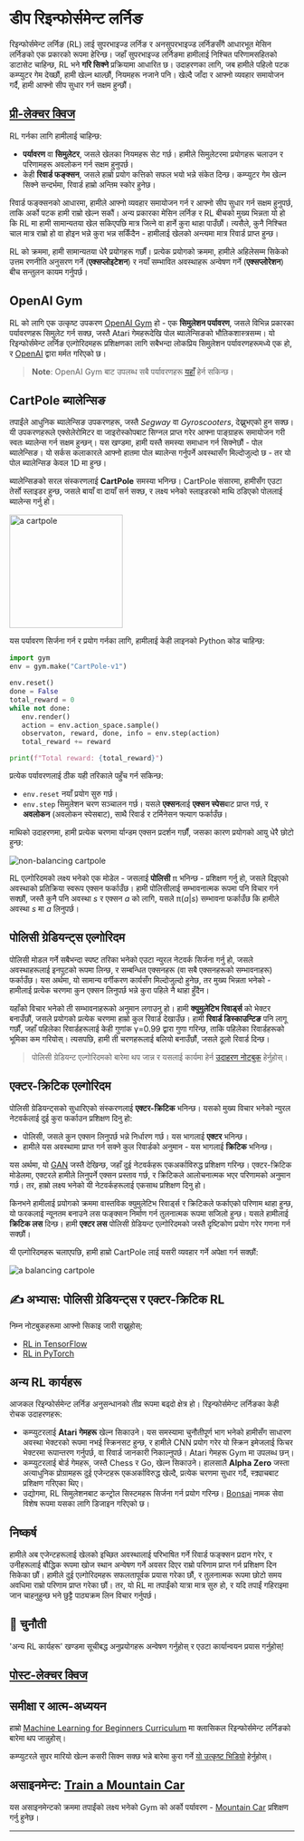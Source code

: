 <!--
CO_OP_TRANSLATOR_METADATA:
{
  "original_hash": "04395657fc01648f8f70484d0e55ab67",
  "translation_date": "2025-09-23T07:15:08+00:00",
  "source_file": "lessons/6-Other/22-DeepRL/README.md",
  "language_code": "ne"
}
-->
# डीप रिइन्फोर्समेन्ट लर्निङ

रिइन्फोर्समेन्ट लर्निङ (RL) लाई सुपरभाइज्ड लर्निङ र अनसुपरभाइज्ड लर्निङसँगै आधारभूत मेसिन लर्निङको एक प्रकारको रूपमा हेरिन्छ। जहाँ सुपरभाइज्ड लर्निङमा हामीलाई निश्चित परिणामसहितको डाटासेट चाहिन्छ, RL भने **गरि सिक्ने** प्रक्रियामा आधारित छ। उदाहरणका लागि, जब हामीले पहिलो पटक कम्प्युटर गेम देख्छौं, हामी खेल्न थाल्छौं, नियमहरू नजाने पनि। खेल्दै जाँदा र आफ्नो व्यवहार समायोजन गर्दै, हामी आफ्नो सीप सुधार गर्न सक्षम हुन्छौं।

## [प्री-लेक्चर क्विज](https://ff-quizzes.netlify.app/en/ai/quiz/43)

RL गर्नका लागि हामीलाई चाहिन्छ:

* **पर्यावरण** वा **सिमुलेटर**, जसले खेलका नियमहरू सेट गर्छ। हामीले सिमुलेटरमा प्रयोगहरू चलाउन र परिणामहरू अवलोकन गर्न सक्षम हुनुपर्छ।
* केही **रिवार्ड फङ्क्सन**, जसले हाम्रो प्रयोग कत्तिको सफल भयो भन्ने संकेत दिन्छ। कम्प्युटर गेम खेल्न सिक्ने सन्दर्भमा, रिवार्ड हाम्रो अन्तिम स्कोर हुनेछ।

रिवार्ड फङ्क्सनको आधारमा, हामीले आफ्नो व्यवहार समायोजन गर्न र आफ्नो सीप सुधार गर्न सक्षम हुनुपर्छ, ताकि अर्को पटक हामी राम्रो खेल्न सकौं। अन्य प्रकारका मेसिन लर्निङ र RL बीचको मुख्य भिन्नता यो हो कि RL मा हामी सामान्यतया खेल सकिएपछि मात्र जित्ने वा हार्ने कुरा थाहा पाउँछौं। त्यसैले, कुनै निश्चित चाल मात्र राम्रो हो वा होइन भन्ने कुरा भन्न सकिँदैन - हामीलाई खेलको अन्त्यमा मात्र रिवार्ड प्राप्त हुन्छ।

RL को क्रममा, हामी सामान्यतया धेरै प्रयोगहरू गर्छौं। प्रत्येक प्रयोगको क्रममा, हामीले अहिलेसम्म सिकेको उत्तम रणनीति अनुसरण गर्ने (**एक्सप्लोइटेशन**) र नयाँ सम्भावित अवस्थाहरू अन्वेषण गर्ने (**एक्सप्लोरेशन**) बीच सन्तुलन कायम गर्नुपर्छ।

## OpenAI Gym

RL को लागि एक उत्कृष्ट उपकरण [OpenAI Gym](https://gym.openai.com/) हो - एक **सिमुलेशन पर्यावरण**, जसले विभिन्न प्रकारका पर्यावरणहरू सिमुलेट गर्न सक्छ, जस्तै Atari गेमहरूदेखि पोल ब्यालेन्सिङको भौतिकशास्त्रसम्म। यो रिइन्फोर्समेन्ट लर्निङ एल्गोरिदमहरू प्रशिक्षणका लागि सबैभन्दा लोकप्रिय सिमुलेशन पर्यावरणहरूमध्ये एक हो, र [OpenAI](https://openai.com/) द्वारा मर्मत गरिएको छ।

> **Note**: OpenAI Gym बाट उपलब्ध सबै पर्यावरणहरू [यहाँ](https://gym.openai.com/envs/#classic_control) हेर्न सकिन्छ।

## CartPole ब्यालेन्सिङ

तपाईंले आधुनिक ब्यालेन्सिङ उपकरणहरू, जस्तै *Segway* वा *Gyroscooters*, देख्नुभएको हुन सक्छ। यी उपकरणहरूले एक्सेलेरोमिटर वा जाइरोस्कोपबाट सिग्नल प्राप्त गरेर आफ्ना पाङ्ग्राहरू समायोजन गरी स्वतः ब्यालेन्स गर्न सक्षम हुन्छन्। यस खण्डमा, हामी यस्तै समस्या समाधान गर्न सिक्नेछौं - पोल ब्यालेन्सिङ। यो सर्कस कलाकारले आफ्नो हातमा पोल ब्यालेन्स गर्नुपर्ने अवस्थासँग मिल्दोजुल्दो छ - तर यो पोल ब्यालेन्सिङ केवल 1D मा हुन्छ।

ब्यालेन्सिङको सरल संस्करणलाई **CartPole** समस्या भनिन्छ। CartPole संसारमा, हामीसँग एउटा तेर्सो स्लाइडर हुन्छ, जसले बायाँ वा दायाँ सर्न सक्छ, र लक्ष्य भनेको स्लाइडरको माथि ठडिएको पोललाई ब्यालेन्स गर्नु हो।

<img alt="a cartpole" src="images/cartpole.png" width="200"/>

यस पर्यावरण सिर्जना गर्न र प्रयोग गर्नका लागि, हामीलाई केही लाइनको Python कोड चाहिन्छ:

```python
import gym
env = gym.make("CartPole-v1")

env.reset()
done = False
total_reward = 0
while not done:
   env.render()
   action = env.action_space.sample()
   observaton, reward, done, info = env.step(action)
   total_reward += reward

print(f"Total reward: {total_reward}")
```

प्रत्येक पर्यावरणलाई ठीक यही तरिकाले पहुँच गर्न सकिन्छ:
* `env.reset` नयाँ प्रयोग सुरु गर्छ।
* `env.step` सिमुलेशन चरण सञ्चालन गर्छ। यसले **एक्सन**लाई **एक्सन स्पेस**बाट प्राप्त गर्छ, र **अवलोकन** (अवलोकन स्पेसबाट), साथै रिवार्ड र टर्मिनेसन फ्ल्याग फर्काउँछ।

माथिको उदाहरणमा, हामी प्रत्येक चरणमा र्यान्डम एक्सन प्रदर्शन गर्छौं, जसका कारण प्रयोगको आयु धेरै छोटो हुन्छ:

![non-balancing cartpole](../../../../../lessons/6-Other/22-DeepRL/images/cartpole-nobalance.gif)

RL एल्गोरिदमको लक्ष्य भनेको एक मोडेल - जसलाई **पोलिसी** &pi; भनिन्छ - प्रशिक्षण गर्नु हो, जसले दिइएको अवस्थाको प्रतिक्रिया स्वरूप एक्सन फर्काउँछ। हामी पोलिसीलाई सम्भावनात्मक रूपमा पनि विचार गर्न सक्छौं, जस्तै कुनै पनि अवस्था *s* र एक्सन *a* को लागि, यसले &pi;(*a*|*s*) सम्भावना फर्काउँछ कि हामीले अवस्था *s* मा *a* लिनुपर्छ।

## पोलिसी ग्रेडियन्ट्स एल्गोरिदम

पोलिसी मोडल गर्ने सबैभन्दा स्पष्ट तरिका भनेको एउटा न्युरल नेटवर्क सिर्जना गर्नु हो, जसले अवस्थाहरूलाई इनपुटको रूपमा लिन्छ, र सम्बन्धित एक्सनहरू (वा सबै एक्सनहरूको सम्भावनाहरू) फर्काउँछ। यस अर्थमा, यो सामान्य वर्गीकरण कार्यसँग मिल्दोजुल्दो हुनेछ, तर मुख्य भिन्नता भनेको - हामीलाई प्रत्येक चरणमा कुन एक्सन लिनुपर्छ भन्ने कुरा पहिले नै थाहा हुँदैन।

यहाँको विचार भनेको ती सम्भावनाहरूको अनुमान लगाउनु हो। हामी **क्युमुलेटिभ रिवार्ड्स** को भेक्टर बनाउँछौं, जसले प्रयोगको प्रत्येक चरणमा हाम्रो कुल रिवार्ड देखाउँछ। हामी **रिवार्ड डिस्काउन्टिङ** पनि लागू गर्छौं, जहाँ पहिलेका रिवार्डहरूलाई केही गुणांक &gamma;=0.99 द्वारा गुणा गरिन्छ, ताकि पहिलेका रिवार्डहरूको भूमिका कम गरियोस्। त्यसपछि, हामी ती चरणहरूलाई बलियो बनाउँछौं, जसले ठूलो रिवार्ड दिन्छ।

> पोलिसी ग्रेडियन्ट एल्गोरिदमको बारेमा थप जान्न र यसलाई कार्यमा हेर्न [उदाहरण नोटबुक](CartPole-RL-TF.ipynb) हेर्नुहोस्।

## एक्टर-क्रिटिक एल्गोरिदम

पोलिसी ग्रेडियन्ट्सको सुधारिएको संस्करणलाई **एक्टर-क्रिटिक** भनिन्छ। यसको मुख्य विचार भनेको न्युरल नेटवर्कलाई दुई कुरा फर्काउन प्रशिक्षण दिनु हो:

* पोलिसी, जसले कुन एक्सन लिनुपर्छ भन्ने निर्धारण गर्छ। यस भागलाई **एक्टर** भनिन्छ।
* हामीले यस अवस्थामा प्राप्त गर्न सक्ने कुल रिवार्डको अनुमान - यस भागलाई **क्रिटिक** भनिन्छ।

यस अर्थमा, यो [GAN](../../4-ComputerVision/10-GANs/README.md) जस्तै देखिन्छ, जहाँ दुई नेटवर्कहरू एकअर्काविरुद्ध प्रशिक्षण गरिन्छ। एक्टर-क्रिटिक मोडेलमा, एक्टरले हामीले लिनुपर्ने एक्सन प्रस्ताव गर्छ, र क्रिटिकले आलोचनात्मक भएर परिणामको अनुमान गर्छ। तर, हाम्रो लक्ष्य भनेको यी नेटवर्कहरूलाई एकसाथ प्रशिक्षण दिनु हो।

किनभने हामीलाई प्रयोगको क्रममा वास्तविक क्युमुलेटिभ रिवार्ड्स र क्रिटिकले फर्काएको परिणाम थाहा हुन्छ, यो फरकलाई न्यूनतम बनाउने लस फङ्क्सन निर्माण गर्न तुलनात्मक रूपमा सजिलो हुन्छ। यसले हामीलाई **क्रिटिक लस** दिन्छ। हामी **एक्टर लस** पोलिसी ग्रेडियन्ट एल्गोरिदमको जस्तै दृष्टिकोण प्रयोग गरेर गणना गर्न सक्छौं।

यी एल्गोरिदमहरू चलाएपछि, हामी हाम्रो CartPole लाई यसरी व्यवहार गर्ने अपेक्षा गर्न सक्छौं:

![a balancing cartpole](../../../../../lessons/6-Other/22-DeepRL/images/cartpole-balance.gif)

## ✍️ अभ्यास: पोलिसी ग्रेडियन्ट्स र एक्टर-क्रिटिक RL

निम्न नोटबुकहरूमा आफ्नो सिकाइ जारी राख्नुहोस्:

* [RL in TensorFlow](CartPole-RL-TF.ipynb)
* [RL in PyTorch](CartPole-RL-PyTorch.ipynb)

## अन्य RL कार्यहरू

आजकल रिइन्फोर्समेन्ट लर्निङ अनुसन्धानको तीव्र रूपमा बढ्दो क्षेत्र हो। रिइन्फोर्समेन्ट लर्निङका केही रोचक उदाहरणहरू:

* कम्प्युटरलाई **Atari गेमहरू** खेल्न सिकाउने। यस समस्यामा चुनौतीपूर्ण भाग भनेको हामीसँग साधारण अवस्था भेक्टरको रूपमा नभई स्क्रिनसट हुन्छ, र हामीले CNN प्रयोग गरेर यो स्क्रिन इमेजलाई फिचर भेक्टरमा रूपान्तरण गर्नुपर्छ, वा रिवार्ड जानकारी निकाल्नुपर्छ। Atari गेमहरू Gym मा उपलब्ध छन्।
* कम्प्युटरलाई बोर्ड गेमहरू, जस्तै Chess र Go, खेल्न सिकाउने। हालसालै **Alpha Zero** जस्ता अत्याधुनिक प्रोग्रामहरू दुई एजेन्टहरू एकअर्काविरुद्ध खेल्दै, प्रत्येक चरणमा सुधार गर्दै, स्क्र्याचबाट प्रशिक्षण गरिएका थिए।
* उद्योगमा, RL सिमुलेशनबाट कन्ट्रोल सिस्टमहरू सिर्जना गर्न प्रयोग गरिन्छ। [Bonsai](https://azure.microsoft.com/services/project-bonsai/?WT.mc_id=academic-77998-cacaste) नामक सेवा विशेष रूपमा यसका लागि डिजाइन गरिएको छ।

## निष्कर्ष

हामीले अब एजेन्टहरूलाई खेलको इच्छित अवस्थालाई परिभाषित गर्ने रिवार्ड फङ्क्सन प्रदान गरेर, र उनीहरूलाई बौद्धिक रूपमा खोज स्थान अन्वेषण गर्ने अवसर दिएर राम्रो परिणाम प्राप्त गर्न प्रशिक्षण दिन सिकेका छौं। हामीले दुई एल्गोरिदमहरू सफलतापूर्वक प्रयास गरेका छौं, र तुलनात्मक रूपमा छोटो समय अवधिमा राम्रो परिणाम प्राप्त गरेका छौं। तर, यो RL मा तपाईंको यात्रा मात्र सुरु हो, र यदि तपाईं गहिराइमा जान चाहनुहुन्छ भने छुट्टै पाठ्यक्रम लिन विचार गर्नुपर्छ।

## 🚀 चुनौती

'अन्य RL कार्यहरू' खण्डमा सूचीबद्ध अनुप्रयोगहरू अन्वेषण गर्नुहोस् र एउटा कार्यान्वयन प्रयास गर्नुहोस्!

## [पोस्ट-लेक्चर क्विज](https://ff-quizzes.netlify.app/en/ai/quiz/44)

## समीक्षा र आत्म-अध्ययन

हाम्रो [Machine Learning for Beginners Curriculum](https://github.com/microsoft/ML-For-Beginners/blob/main/8-Reinforcement/README.md) मा क्लासिकल रिइन्फोर्समेन्ट लर्निङको बारेमा थप जान्नुहोस्।

कम्प्युटरले सुपर मारियो खेल्न कसरी सिक्न सक्छ भन्ने बारेमा कुरा गर्ने [यो उत्कृष्ट भिडियो](https://www.youtube.com/watch?v=qv6UVOQ0F44) हेर्नुहोस्।

## असाइनमेन्ट: [Train a Mountain Car](lab/README.md)

यस असाइनमेन्टको क्रममा तपाईंको लक्ष्य भनेको Gym को अर्को पर्यावरण - [Mountain Car](https://www.gymlibrary.ml/environments/classic_control/mountain_car/) प्रशिक्षण गर्नु हुनेछ।

---

